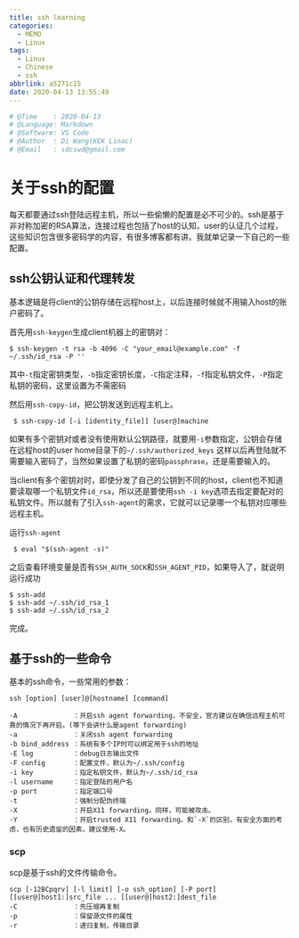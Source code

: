 ```yaml
---
title: ssh learning
categories:
  - MEMO
  - Linux
tags:
  - Linux
  - Chinese
  - ssh
abbrlink: a5271c15
date: 2020-04-13 13:55:49
---
```


```python
# @Time    : 2020-04-13
# @Language: Markdown
# @Software: VS Code
# @Author  : Di Wang(KEK Linac)
# @Email   : sdcswd@gmail.com
```

# 关于ssh的配置

每天都要通过ssh登陆远程主机，所以一些偷懒的配置是必不可少的。ssh是基于非对称加密的RSA算法，连接过程也包括了host的认知，user的认证几个过程，这些知识包含很多密码学的内容，有很多博客都有讲。我就单记录一下自己的一些配置。

<!-- more -->

## ssh公钥认证和代理转发

基本逻辑是将client的公钥存储在远程host上，以后连接时候就不用输入host的账户密码了。

首先用`ssh-keygen`生成client机器上的密钥对：

``` shell
$ ssh-keygen -t rsa -b 4096 -C "your_email@example.com" -f ~/.ssh/id_rsa -P ''
```
其中`-t`指定密钥类型，`-b`指定密钥长度，`-C`指定注释，`-f`指定私钥文件，`-P`指定私钥的密码，这里设置为不需密码

然后用`ssh-copy-id`，把公钥发送到远程主机上。

` $ ssh-copy-id [-i [identity_file]] [user@]machine`

如果有多个密钥对或者没有使用默认公钥路径，就要用`-i`参数指定，公钥会存储在远程host的user home目录下的`~/.ssh/authorized_keys`
这样以后再登陆就不需要输入密码了，当然如果设置了私钥的密码`passphrase`，还是需要输入的。

当client有多个密钥对时，即使分发了自己的公钥到不同的host，client也不知道要读取哪一个私钥文件`id_rsa`，所以还是要使用`ssh -i key`选项去指定要配对的私钥文件。所以就有了引入`ssh-agent`的需求，它就可以记录哪一个私钥对应哪些远程主机。

运行`ssh-agent`

` $ eval "$(ssh-agent -s)"`

之后查看环境变量是否有`SSH_AUTH_SOCK`和`SSH_AGENT_PID`，如果导入了，就说明运行成功
```shell
$ ssh-add
$ ssh-add ~/.ssh/id_rsa_1
$ ssh-add ~/.ssh/id_rsa_2
```

完成。

## 基于ssh的一些命令

基本的ssh命令，一些常用的参数：

```
ssh [option] [user]@[hostname] [command]

-A              ：开启ssh agent forwarding，不安全，官方建议在确信远程主机可靠的情况下再开启。(等下会讲什么是agent forwarding)
-a              ：关闭ssh agent forwarding
-b bind_address ：系统有多个IP时可以绑定用于ssh的地址
-E log          ：debug日志输出文件
-F config       ：配置文件，默认为~/.ssh/config
-i key          ：指定私钥文件，默认为~/.ssh/id_rsa
-l username     ：指定登陆的用户名
-p port         ：指定端口号
-t              ：强制分配伪终端
-X              ：开启X11 forwarding，同样，可能被攻击。
-Y              ：开启trusted X11 forwarding。和`-X`的区别，有安全方面的考虑，也有历史遗留的因素，建议使用-X。
```
### scp

scp是基于ssh的文件传输命令。
```
scp [-12BCpqrv] [-l limit] [-o ssh_option] [-P port] [[user@]host1:]src_file ... [[user@]host2:]dest_file
-C              ：先压缩再复制
-p              ：保留源文件的属性
-r              ：递归复制，传输目录
```